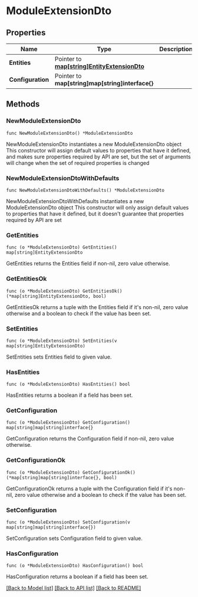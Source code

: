 # ModuleExtensionDto

## Properties

Name | Type | Description | Notes
------------ | ------------- | ------------- | -------------
**Entities** | Pointer to [**map[string]EntityExtensionDto**](EntityExtensionDto.md) |  | [optional] 
**Configuration** | Pointer to **map[string]map[string]interface{}** |  | [optional] 

## Methods

### NewModuleExtensionDto

`func NewModuleExtensionDto() *ModuleExtensionDto`

NewModuleExtensionDto instantiates a new ModuleExtensionDto object
This constructor will assign default values to properties that have it defined,
and makes sure properties required by API are set, but the set of arguments
will change when the set of required properties is changed

### NewModuleExtensionDtoWithDefaults

`func NewModuleExtensionDtoWithDefaults() *ModuleExtensionDto`

NewModuleExtensionDtoWithDefaults instantiates a new ModuleExtensionDto object
This constructor will only assign default values to properties that have it defined,
but it doesn't guarantee that properties required by API are set

### GetEntities

`func (o *ModuleExtensionDto) GetEntities() map[string]EntityExtensionDto`

GetEntities returns the Entities field if non-nil, zero value otherwise.

### GetEntitiesOk

`func (o *ModuleExtensionDto) GetEntitiesOk() (*map[string]EntityExtensionDto, bool)`

GetEntitiesOk returns a tuple with the Entities field if it's non-nil, zero value otherwise
and a boolean to check if the value has been set.

### SetEntities

`func (o *ModuleExtensionDto) SetEntities(v map[string]EntityExtensionDto)`

SetEntities sets Entities field to given value.

### HasEntities

`func (o *ModuleExtensionDto) HasEntities() bool`

HasEntities returns a boolean if a field has been set.

### GetConfiguration

`func (o *ModuleExtensionDto) GetConfiguration() map[string]map[string]interface{}`

GetConfiguration returns the Configuration field if non-nil, zero value otherwise.

### GetConfigurationOk

`func (o *ModuleExtensionDto) GetConfigurationOk() (*map[string]map[string]interface{}, bool)`

GetConfigurationOk returns a tuple with the Configuration field if it's non-nil, zero value otherwise
and a boolean to check if the value has been set.

### SetConfiguration

`func (o *ModuleExtensionDto) SetConfiguration(v map[string]map[string]interface{})`

SetConfiguration sets Configuration field to given value.

### HasConfiguration

`func (o *ModuleExtensionDto) HasConfiguration() bool`

HasConfiguration returns a boolean if a field has been set.


[[Back to Model list]](../README.md#documentation-for-models) [[Back to API list]](../README.md#documentation-for-api-endpoints) [[Back to README]](../README.md)


